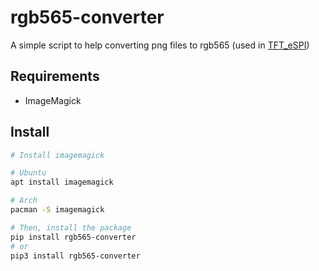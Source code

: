 # rgb565-converter

A simple script to help converting png files to rgb565 (used in [TFT_eSPI](https://github.com/Bodmer/TFT_eSPI))

## Requirements
- ImageMagick

## Install
```bash
# Install imagemagick

# Ubuntu
apt install imagemagick

# Arch
pacman -S imagemagick 

# Then, install the package
pip install rgb565-converter
# or
pip3 install rgb565-converter
```
